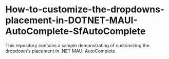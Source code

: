 # How-to-customize-the-dropdowns-placement-in-DOTNET-MAUI-AutoComplete-SfAutoComplete
This repository contains a sample demonstrating of customizing the dropdown's placement in .NET MAUI AutoComplete
